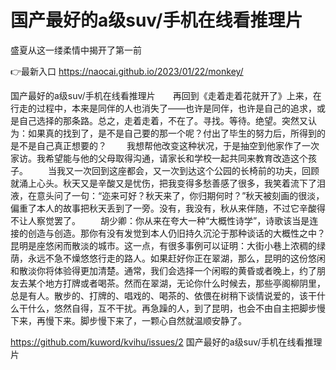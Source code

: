 # 国产最好的a级suv/手机在线看推理片
盛夏从这一缕柔情中揭开了第一前

👉最新入口 https://naocai.github.io/2023/01/22/monkey/

国产最好的a级suv/手机在线看推理片　　再回到《走着走着花就开了》上来，在行走的过程中，本来是同伴的人也消失了——也许是同伴，也许是自己的追求，或是自己选择的那条路。总之，走着走着，不在了。寻找。等待。绝望。突然又认为：如果真的找到了，是不是自己要的那一个呢？付出了毕生的努力后，所得到的是不是自己真正想要的？
　　我想帮他改变这种状况，于是抽空到他家作了一次家访。我希望能与他的父母取得沟通，请家长和学校一起共同来教育改造这个孩子。
　　当我又一次回到这座都会，又一次到达这个公园的长椅前的功夫，回顾就涌上心头。秋天又是辛酸又是忧伤，把我变得多愁善感了很多，我笑着流下了泪液，在意头问了一句：“迩来可好？秋天来了，你归期何时？”秋天被刻画的很淡，偏重了本人的故事把秋天丢到了一旁。没有，我没有，秋从来伴随，不过它辛酸得不让人察觉罢了。
　　胡少卿：你从来在夸大一种“大概性诗学”，诗歌该当是连接的创造与创造。那你有没有发觉到本人仍旧持久沉沦于那种谈话的大概性之中？
昆明是座悠闲而散淡的城市。这一点，有很多事例可以证明：大街小巷上浓稠的绿荫，永远不急不燥悠悠行走的路人。如果赶好你正在翠湖，那么，昆明的这份悠闲和散淡你将体验得更加清楚。通常，我们会选择一个闲暇的黄昏或者晚上，约了朋友去某个地方打牌或者喝茶。然而在翠湖，无论你什么时候去，那些亭阁柳阴里，总是有人。散步的、打牌的、唱戏的、喝茶的、依偎在树稍下谈情说爱的，该干什么干什么，悠然自得，互不干扰。再急躁的人，到了昆明，也会不由自主把脚步慢下来，再慢下来。脚步慢下来了，一颗心自然就温顺安静了。

https://github.com/kuword/kvihu/issues/2
国产最好的a级suv/手机在线看推理片
